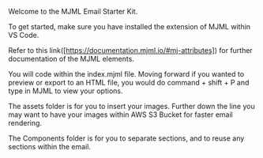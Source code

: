 Welcome to the MJML Email Starter Kit.

To get started, make sure you have installed the extension of MJML within VS Code.

Refer to this link([https://documentation.mjml.io/#mj-attributes]) for further documentation of the MJML elements.

You will code within the index.mjml file. Moving forward if you wanted to preview or export to an HTML file, you would do command + shift + P and type in MJML to view your options.

The assets folder is for you to insert your images. Further down the line you may want to have your images within AWS S3 Bucket for faster email rendering.

The Components folder is for you to separate sections, and to reuse any sections within the email.
